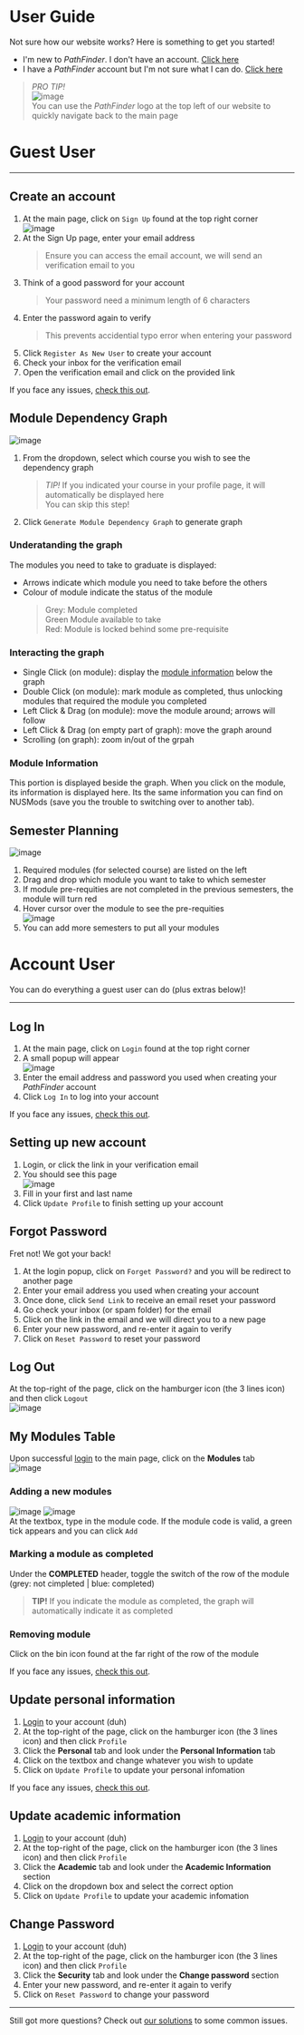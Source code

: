 # User Guide
Not sure how our website works? Here is something to get you started!  

* I'm new to *PathFinder*. I don't have an account. [Click here](#guest-user)
* I have a *PathFinder* account but I'm not sure what I can do. [Click here](#account-user)

> *PRO TIP!*  
> ![image](https://user-images.githubusercontent.com/88828097/175523916-dfd724e6-a3d0-4937-8bf6-0aa8be87579d.png)  
> You can use the *PathFinder* logo at the top left of our website to quickly navigate back to the main page


# Guest User
* * *


## Create an account
1. At the main page, click on `Sign Up` found at the top right corner  
![image](https://user-images.githubusercontent.com/88828097/175512949-038e6f24-6cd4-4cf9-9f73-16d249cf6d9b.png)
2. At the Sign Up page, enter your email address
    > Ensure you can access the email account, we will send an verification email to you
4. Think of a good password for your account
    > Your password need a minimum length of 6 characters 
5. Enter the password again to verify
    > This prevents accidential typo error when entering your password
6. Click `Register As New User` to create your account
7. Check your inbox for the verification email
8. Open the verification email and click on the provided link

If you face any issues, [check this out](./common-issues#create-an-account).


## Module Dependency Graph
![image](https://user-images.githubusercontent.com/88828097/179452604-d8ae6009-c34b-44c9-9bfd-84b3e454328d.png)
1. From the dropdown, select which course you wish to see the dependency graph
    > *TIP!* If you indicated your course in your profile page, it will automatically be displayed here  
    > You can skip this step!
2. Click `Generate Module Dependency Graph` to generate graph

### Underatanding the graph
The modules you need to take to graduate is displayed:  
* Arrows indicate which module you need to take before the others
* Colour of module indicate the status of the module
    > Grey: Module completed  
    > Green Module available to take  
    > Red: Module is locked behind some pre-requisite 

### Interacting the graph
* Single Click (on module): display the [module information](#module-information) below the graph
* Double Click (on module): mark module as completed, thus unlocking modules that required the module you completed
* Left Click & Drag (on module): move the module around; arrows will follow
* Left Click & Drag (on empty part of graph): move the graph around
* Scrolling (on graph): zoom in/out of the grpah

### Module Information
This portion is displayed beside the graph. When you click on the module, its information is displayed here. Its the same information you can find on NUSMods (save you the trouble to switching over to another tab).  


## Semester Planning
![image](https://user-images.githubusercontent.com/88828097/179453083-95b48024-1470-45c7-b675-e7ecf8aa048b.png)
1. Required modules (for selected course) are listed on the left
2. Drag and drop which module you want to take to which semester
3. If module pre-requities are not completed in the previous semesters, the module will turn red
4. Hover cursor over the module to see the pre-requities  
![image](https://user-images.githubusercontent.com/88828097/179453442-db9338b4-6762-4f0d-8720-f068d59a51a8.png)
5. You can add more semesters to put all your modules


# Account User
You can do everything a guest user can do (plus extras below)!
* * *


## Log In
1. At the main page, click on `Login` found at the top right corner
2. A small popup will appear  
![image](https://user-images.githubusercontent.com/88828097/179438717-b1def962-c43b-49a6-8482-8d20dc2fa055.png)
3. Enter the email address and password you used when creating your *PathFinder* account
4. Click `Log In` to log into your account

If you face any issues, [check this out](./common-issues#log-in).


## Setting up new account
1. Login, or click the link in your verification email
2. You should see this page  
![image](https://user-images.githubusercontent.com/88828097/179453933-1a1f2aff-64fa-42a1-a0de-f61865982918.png)
2. Fill in your first and last name
3. Click `Update Profile` to finish setting up your account


## Forgot Password
Fret not! We got your back! 
1. At the login popup, click on `Forget Password?` and you will be redirect to another page
2. Enter your email address you used when creating your account
3. Once done, click `Send Link` to receive an email reset your password
4. Go check your inbox (or spam folder) for the email
5. Click on the link in the email and we will direct you to a new page
6. Enter your new password, and re-enter it again to verify
7. Click on `Reset Password` to reset your password


## Log Out
At the top-right of the page, click on the hamburger icon (the 3 lines icon) and then click `Logout`  
![image](https://user-images.githubusercontent.com/88828097/179439284-4e526b21-9838-46b6-88b8-e0217b73f8b9.png)


## My Modules Table
Upon successful [login](#log-in) to the main page, click on the **Modules** tab  
![image](https://user-images.githubusercontent.com/88828097/179440398-fdfad9cf-6ccf-4141-a1c2-1c84e593727f.png)

### Adding a new modules
![image](https://user-images.githubusercontent.com/88828097/179441155-1bb36c47-8b14-4b70-bd87-f4844bdea07d.png)
![image](https://user-images.githubusercontent.com/88828097/179440788-44885f04-1bb7-444a-8a1c-cedfede081f0.png)  
At the textbox, type in the module code. If the module code is valid, a green tick appears and you can click `Add`

### Marking a module as completed
Under the **COMPLETED** header, toggle the switch of the row of the module (grey: not cimpleted | blue: completed)
> **TIP!** If you indicate the module as completed, the graph will automatically indicate it as completed

### Removing module
Click on the bin icon found at the far right of the row of the module

If you face any issues, [check this out](./common-issues#my-modules-table).


## Update personal information
1. [Login](#log-in) to your account (duh)
2. At the top-right of the page, click on the hamburger icon (the 3 lines icon) and then click `Profile`
3. Click the **Personal** tab and look under the **Personal Information** tab
4. Click on the textbox and change whatever you wish to update
5. Click on `Update Profile` to update your personal infomation

If you face any issues, [check this out](./common-issues#update-profile).


## Update academic information
1. [Login](#log-in) to your account (duh)
2. At the top-right of the page, click on the hamburger icon (the 3 lines icon) and then click `Profile`
3. Click the **Academic** tab and look under the **Academic Information** section
4. Click on the dropdown box and select the correct option
5. Click on `Update Profile` to update your academic infomation


## Change Password
1. [Login](#log-in) to your account (duh)
2. At the top-right of the page, click on the hamburger icon (the 3 lines icon) and then click `Profile`
3. Click the **Security** tab and look under the **Change password** section
4. Enter your new password, and re-enter it again to verify
5. Click on `Reset Password` to change your password


* * *

Still got more questions? Check out [our solutions](./common-issues) to some common issues.

